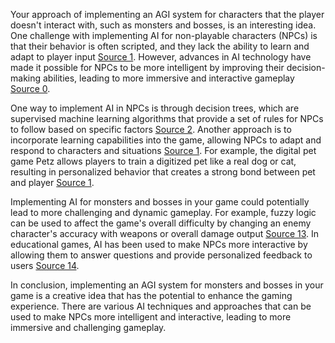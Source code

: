 Your approach of implementing an AGI system for characters that the player doesn't interact with, such as monsters and bosses, is an interesting idea. One challenge with implementing AI for non-playable characters (NPCs) is that their behavior is often scripted, and they lack the ability to learn and adapt to player input [Source 1](https://sitn.hms.harvard.edu/flash/2017/ai-video-games-toward-intelligent-game/). However, advances in AI technology have made it possible for NPCs to be more intelligent by improving their decision-making abilities, leading to more immersive and interactive gameplay [Source 0](https://developer.nvidia.com/blog/generative-ai-sparks-life-into-virtual-characters-with-ace-for-games/).

One way to implement AI in NPCs is through decision trees, which are supervised machine learning algorithms that provide a set of rules for NPCs to follow based on specific factors [Source 2](https://builtin.com/artificial-intelligence/ai-games). Another approach is to incorporate learning capabilities into the game, allowing NPCs to adapt and respond to characters and situations [Source 1](https://sitn.hms.harvard.edu/flash/2017/ai-video-games-toward-intelligent-game/). For example, the digital pet game Petz allows players to train a digitized pet like a real dog or cat, resulting in personalized behavior that creates a strong bond between pet and player [Source 1](https://sitn.hms.harvard.edu/flash/2017/ai-video-games-toward-intelligent-game/).

Implementing AI for monsters and bosses in your game could potentially lead to more challenging and dynamic gameplay. For example, fuzzy logic can be used to affect the game's overall difficulty by changing an enemy character's accuracy with weapons or overall damage output [Source 13](https://link.springer.com/chapter/10.1007/978-3-030-66474-9_11). In educational games, AI has been used to make NPCs more interactive by allowing them to answer questions and provide personalized feedback to users [Source 14](https://www.sciencedirect.com/science/article/pii/S1877050919318691).

In conclusion, implementing an AGI system for monsters and bosses in your game is a creative idea that has the potential to enhance the gaming experience. There are various AI techniques and approaches that can be used to make NPCs more intelligent and interactive, leading to more immersive and challenging gameplay.

